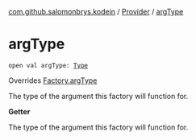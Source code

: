[com.github.salomonbrys.kodein](../index.md) / [Provider](index.md) / [argType](.)

# argType

`open val argType: `[`Type`](http://docs.oracle.com/javase/6/docs/api/java/lang/reflect/Type.html)

Overrides [Factory.argType](../-factory/arg-type.md)

The type of the argument this factory will function for.

**Getter**

The type of the argument this factory will function for.

